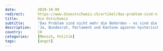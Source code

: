 ```yaml
---
date:          2020-10-09
redirect:      https://www.dieostschweiz.ch/artikel/das-problem-sind-nicht-mehr-die-behoerden-es-sind-die-buerger-VznJEyp
title:         Die Ostschweiz
subtitle:      'Das Problem sind nicht mehr die Behörden - es sind die Bürger'
description:   'Ja, Bundesrat, Parlament und Kantone agieren hysterisch und hilflos in der Krise, die in erster Linie eine selbst verschuldete ist. Aber man kann ihnen gar keinen Vorwurf mehr machen. Denn sie erhalten Schützenhilfe von Bürgern, die buchstäblich alles mit sich machen lassen.'
country:       CH
categories:    [Mensch, Politik]
tags:          [angst]
---
```

